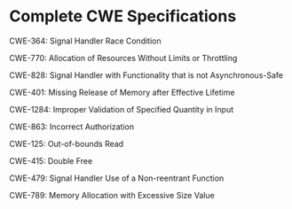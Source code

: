 

# Complete CWE Specifications

CWE-364: Signal Handler Race Condition

CWE-770: Allocation of Resources Without Limits or Throttling

CWE-828: Signal Handler with Functionality that is not Asynchronous-Safe

CWE-401: Missing Release of Memory after Effective Lifetime

CWE-1284: Improper Validation of Specified Quantity in Input

CWE-863: Incorrect Authorization

CWE-125: Out-of-bounds Read

CWE-415: Double Free

CWE-479: Signal Handler Use of a Non-reentrant Function

CWE-789: Memory Allocation with Excessive Size Value